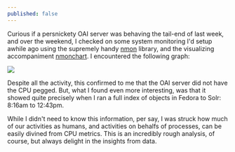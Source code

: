 ```yaml
---
published: false
---
```

Curious if a persnickety OAI server was behaving the tail-end of last week, and over the weekend, I checked on some system monitoring I'd setup awhile ago using the supremely handy [nmon](http://nmon.sourceforge.net/pmwiki.php) library, and the visualizing accompaniment [nmonchart](http://nmon.sourceforge.net/pmwiki.php?n=Site.Nmonchart).  I encountered the following graph:

![]({{site.baseurl}}/assets/images/cpu_load.png)

Despite all the activity, this confirmed to me that the OAI server did not have the CPU pegged.  But, what I found even more interesting, was that it showed quite precisely when I ran a full index of objects in Fedora to Solr: 8:16am to 12:43pm.  

While I didn't need to know this information, per say, I was struck how much of our activities as humans, and activities on behalfs of processes, can be easily divined from CPU metrics.  This is an incredibly rough analysis, of course, but always delight in the insights from data.
